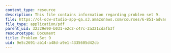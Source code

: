 ```yaml
---
content_type: resource
description: This file contains information regarding problem set 9.
file: https://ol-ocw-studio-app-qa.s3.amazonaws.com/courses/6-851-advanced-data-structures-spring-2012/9e5c2691ab14a48da9e14335605d42cb_MIT6_851S12_ps9.pdf
file_type: application/pdf
parent_uid: 32329e90-b031-e2c2-c47c-2a321cdafb3f
resourcetype: Document
title: Problem Set 9
uid: 9e5c2691-ab14-a48d-a9e1-4335605d42cb
---
```

